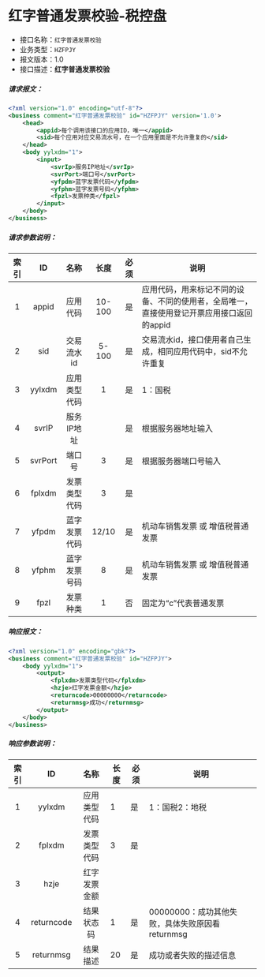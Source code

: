 # **红字普通发票校验**-税控盘

- 接口名称：`红字普通发票校验`
- 业务类型：`HZFPJY`
- 报文版本：1.0
- 接口描述：**红字普通发票校验**

##### 请求报文：

```xml
<?xml version="1.0" encoding="utf-8"?>
<business comment="红字普通发票校验" id="HZFPJY" version='1.0'>
    <head>
        <appid>每个调用该接口的应用ID，唯一</appid>
        <sid>每个应用对应交易流水号，在一个应用里面是不允许重复的</sid>
    </head>
    <body yylxdm="1">
        <input>
            <svrIp>服务IP地址</svrIp>
            <svrPort>端口号</svrPort>
            <yfpdm>蓝字发票代码</yfpdm>
            <yfphm>蓝字发票号码</yfphm>
            <fpzl>发票种类</fpzl>
        </input>
    </body>
</business>
```

##### 请求参数说明：

| 索引 |   ID    |     名称     |  长度  | 必须 | 说明                                                         |
| :--: | :-----: | :----------: | :----: | :--: | ------------------------------------------------------------ |
|  1   |  appid  |   应用代码   | 10-100 |  是  | 应用代码，用来标记不同的设备、不同的使用者，全局唯一，直接使用登记开票应用接口返回的appid |
|  2   |   sid   |  交易流水id  | 5-100  |  是  | 交易流水id，接口使用者自己生成，相同应用代码中，sid不允许重复 |
|  3   | yylxdm  | 应用类型代码 |   1    |  是  | 1：国税                                                      |
|  4   |  svrIP  |  服务IP地址  |        |  是  | 根据服务器地址输入                                           |
|  5   | svrPort |    端口号    |   3    |  是  | 根据服务器端口号输入                                         |
|  6   | fplxdm  | 发票类型代码 |   3    |  是  |                                                              |
|  7   |  yfpdm  | 蓝字发票代码 | 12/10  |  是  | 机动车销售发票 或 增值税普通发票                             |
|  8   |  yfphm  | 蓝字发票号码 |   8    |  是  | 机动车销售发票 或 增值税普通发票                             |
|  9   |  fpzl   |   发票种类   |   1    |  否  | 固定为“c”代表普通发票                                        |

##### 响应报文：

```xml
<?xml version="1.0" encoding="gbk"?>
<business comment="红字普通发票校验" id="HZFPJY">
    <body yylxdm="1">
        <output>
            <fplxdm>发票类型代码</fplxdm>
            <hzje>红字发票金额</hzje>
            <returncode>00000000</returncode>
            <returnmsg>成功</returnmsg>
        </output>
    </body>
</business>
```

##### 响应参数说明：    

| 索引 |     ID     |     名称     | 长度 | 必须 | 说明                                            |
| :--: | :--------: | :----------: | ---- | ---- | ----------------------------------------------- |
|  1   |   yylxdm   | 应用类型代码 | 1    | 是   | 1：国税2：地税                                  |
|  2   |   fplxdm   | 发票类型代码 | 3    | 是   |                                                 |
|  3   |    hzje    | 红字发票金额 |      |      |                                                 |
|  4   | returncode |  结果状态码  | 1    | 是   | 00000000：成功其他失败，具体失败原因看returnmsg |
|  5   | returnmsg  |   结果描述   | 20   | 是   | 成功或者失败的描述信息                          |